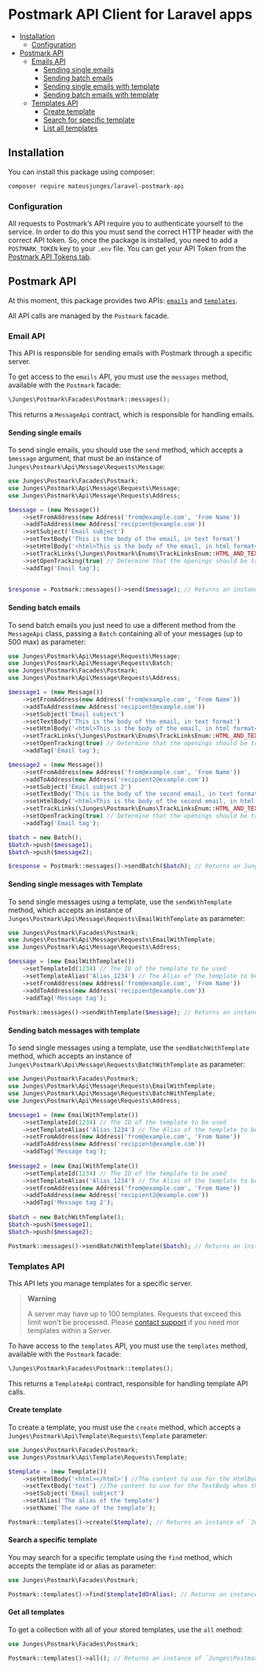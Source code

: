 # Postmark API Client for Laravel apps

- [Installation](#installation)
  - [Configuration](#configuration)
- [Postmark API](#postmark-api)
  - [Emails API](#email-api)
    - [Sending single emails](#sending-single-emails)
    - [Sending batch emails](#sending-batch-emails)
    - [Sending single emails with template](#sending-single-messages-with-template)
    - [Sending batch emails with template](#sending-batch-messages-with-template)
  - [Templates API](#templates-api)
    - [Create template](#create-template)
    - [Search for specific template](#search-a-specific-template)
    - [List all templates](#get-all-templates)

## Installation
You can install this package using composer:

```bash
composer require mateusjunges/laravel-postmark-api
```

### Configuration
All requests to Postmark’s API require you to authenticate yourself to the service. In order to do this you must send the correct HTTP header with the correct API token. So, once the package is installed, you need to add a `POSTMARK_TOKEN` key to your `.env` file. You can get your API Token from the [Postmark API Tokens tab](https://account.postmarkapp.com/api_tokens).


## Postmark API
At this moment, this package provides two APIs: [`emails`](https://postmarkapp.com/developer/api/email-api) and [`templates`](https://postmarkapp.com/developer/api/templates-api).

All API calls are managed by the `Postmark` facade.


### Email API
This API is responsible for sending emails with Postmark through a specific server.

To get access to the `emails` API, you must use the `messages` method, available with the `Postmark` facade:

```php
\Junges\Postmark\Facades\Postmark::messages();
```
This returns a `MessageApi` contract, which is responsible for handling emails.

#### Sending single emails
To send single emails, you should use the `send` method, which accepts a `$message` argument, that must be an instance of `Junges\Postmark\Api\Message\Requests\Message`:


```php
use Junges\Postmark\Facades\Postmark;
use Junges\Postmark\Api\Message\Requests\Message;
use Junges\Postmark\Api\Message\Requests\Address;

$message = (new Message())
    ->setFromAddress(new Address('from@example.com', 'From Name'))
    ->addToAddress(new Address('recipient@example.com'))
    ->setSubject('Email subject')
    ->setTextBody('This is the body of the email, in text format')
    ->setHtmlBody('<html>This is the body of the email, in html format</html>')
    ->setTrackLinks(\Junges\Postmark\Enums\TrackLinksEnum::HTML_AND_TEXT) // Determine which type of links should be tracked
    ->setOpenTracking(true) // Determine that the openings should be tracked
    ->addTag('Email tag');
 

$response = Postmark::messages()->send($message); // Returns an instance of `\Junges\Postmark\Models\Message\SendResponse`
```

#### Sending batch emails
To send batch emails you just need to use a different method from the `MessageApi` class, passing a `Batch` containing all of your messages (up to 500 max) as parameter:

```php
use Junges\Postmark\Api\Message\Requests\Message;
use Junges\Postmark\Api\Message\Requests\Batch;
use Junges\Postmark\Facades\Postmark;
use Junges\Postmark\Api\Message\Requests\Address;

$message1 = (new Message())
    ->setFromAddress(new Address('from@example.com', 'From Name'))
    ->addToAddress(new Address('recipient@example.com'))
    ->setSubject('Email subject')
    ->setTextBody('This is the body of the email, in text format')
    ->setHtmlBody('<html>This is the body of the email, in html format</html>')
    ->setTrackLinks(\Junges\Postmark\Enums\TrackLinksEnum::HTML_AND_TEXT) // Determine which type of links should be tracked
    ->setOpenTracking(true) // Determine that the openings should be tracked
    ->addTag('Email tag');

$message2 = (new Message())
    ->setFromAddress(new Address('from@example.com', 'From Name'))
    ->addToAddress(new Address('recipient2@example.com'))
    ->setSubject('Email subject 2')
    ->setTextBody('This is the body of the second email, in text format')
    ->setHtmlBody('<html>This is the body of the second email, in html format</html>')
    ->setTrackLinks(\Junges\Postmark\Enums\TrackLinksEnum::HTML_AND_TEXT) // Determine which type of links should be tracked
    ->setOpenTracking(true) // Determine that the openings should be tracked
    ->addTag('Email tag');

$batch = new Batch();
$batch->push($message1);
$batch->push($message2);

$response = Postmark::messages()->sendBatch($batch); // Returns an Junges\Postmark\Models\Message\SendBatchResponse instance
```

#### Sending single messages with Template
To send single messages using a template, use the `sendWithTemplate` method, which accepts an instance of `Junges\Postmark\Api\Message\Requests\EmailWithTemplate` as parameter:

```php
use Junges\Postmark\Facades\Postmark;
use Junges\Postmark\Api\Message\Requests\EmailWithTemplate;
use Junges\Postmark\Api\Message\Requests\Address;

$message = (new EmailWithTemplate())
    ->setTemplateId(1234) // The ID of the template to be used 
    ->setTemplateAlias('Alias_1234') // The Alias of the template to be used (not necessary when using `setTemplateId`
    ->setFromAddress(new Address('from@example.com', 'From Name'))
    ->addToAddress(new Address('recipient@example.com'))
    ->addTag('Message tag');
    
Postmark::messages()->sendWithTemplate($message); // Returns an instance of `Junges\Postmark\Models\Message\SendWithTemplateResponse`
```

#### Sending batch messages with template
To send single messages using a template, use the `sendBatchWithTemplate` method, which accepts an instance of `Junges\Postmark\Api\Message\Requests\BatchWithTemplate` as parameter:

```php
use Junges\Postmark\Facades\Postmark;
use Junges\Postmark\Api\Message\Requests\EmailWithTemplate;
use Junges\Postmark\Api\Message\Requests\BatchWithTemplate;
use Junges\Postmark\Api\Message\Requests\Address;

$message1 = (new EmailWithTemplate())
    ->setTemplateId(1234) // The ID of the template to be used 
    ->setTemplateAlias('Alias_1234') // The Alias of the template to be used (not necessary when using `setTemplateId`
    ->setFromAddress(new Address('from@example.com', 'From Name'))
    ->addToAddress(new Address('recipient@example.com'))
    ->addTag('Message tag');
    
$message2 = (new EmailWithTemplate())
    ->setTemplateId(1234) // The ID of the template to be used 
    ->setTemplateAlias('Alias_1234') // The Alias of the template to be used (not necessary when using `setTemplateId`
    ->setFromAddress(new Address('from@example.com', 'From Name'))
    ->addToAddress(new Address('recipient2@example.com'))
    ->addTag('Message tag 2');
    
$batch = new BatchWithTemplate();
$batch->push($message1);
$batch->push($message2);

Postmark::messages()->sendBatchWithTemplate($batch); // Returns an instance of `Junges\Postmark\Models\Message\SendBatchWithTemplateResponse`
```

### Templates API
This API lets you manage templates for a specific server.

> **Warning**
> 
> A server may have up to 100 templates. Requests that exceed this limit won't be processed. Please [contact support](https://postmarkapp.com/contact) if you need mor templates within a Server.

To have access to the `templates` API, you must use the `templates` method, available with the `Postmark` facade:

```php
\Junges\Postmark\Facades\Postmark::templates();
```

This returns a `TemplateApi` contract, responsible for handling template API calls.

#### Create template
To create a template, you must use the `create` method, which accepts a `Junges\Postmark\Api\Template\Requests\Template` parameter:

```php
use Junges\Postmark\Facades\Postmark;
use Junges\Postmark\Api\Template\Requests\Template;

$template = (new Template())
    ->setHtmlBody('<html></html>') //The content to use for the HtmlBody when this template is used to send email.
    ->setTextBody('text') //The content to use for the TextBody when this template is used to send email.
    ->setSubject('Email subject')
    ->setAlias('The alias of the template')
    ->setName('The name of the template');

Postmark::templates()->create($template); // Returns an instance of `Junges\Postmark\Models\Template\CreateResponse`
```

#### Search a specific template
You may search for a specific template using the `find` method, which accepts the template id or alias as parameter:

```php
use Junges\Postmark\Facades\Postmark;

Postmark::templates()->find($templateIdOrAlias); // Returns an instance of `Junges\Postmark\Models\Template\ShowResponse`
```

#### Get all templates
To get a collection with all of your stored templates, use the `all` method:

```php
use Junges\Postmark\Facades\Postmark;

Postmark::templates()->all(); // Returns an instance of `Junges\Postmark\Models\Template\IndexResponse`
```

